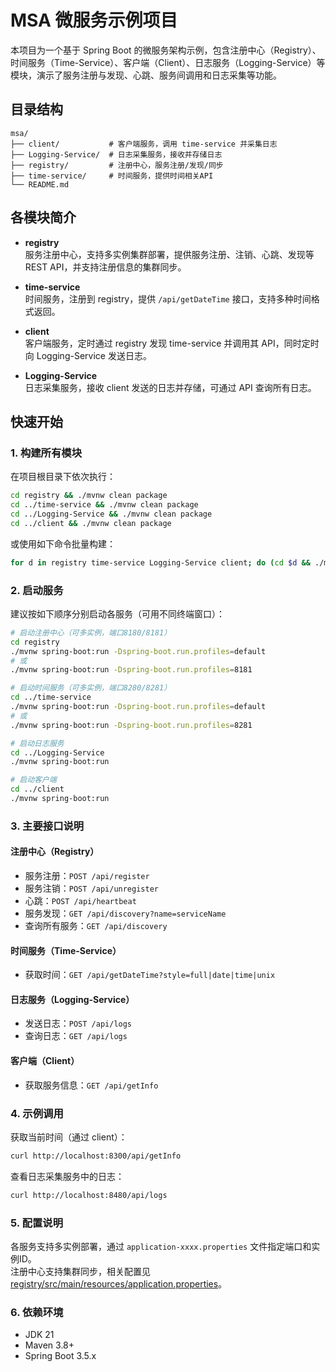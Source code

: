 # MSA 微服务示例项目

本项目为一个基于 Spring Boot 的微服务架构示例，包含注册中心（Registry）、时间服务（Time-Service）、客户端（Client）、日志服务（Logging-Service）等模块，演示了服务注册与发现、心跳、服务间调用和日志采集等功能。

## 目录结构

```
msa/
├── client/           # 客户端服务，调用 time-service 并采集日志
├── Logging-Service/  # 日志采集服务，接收并存储日志
├── registry/         # 注册中心，服务注册/发现/同步
├── time-service/     # 时间服务，提供时间相关API
└── README.md
```

## 各模块简介

- **registry**  
  服务注册中心，支持多实例集群部署，提供服务注册、注销、心跳、发现等 REST API，并支持注册信息的集群同步。

- **time-service**  
  时间服务，注册到 registry，提供 `/api/getDateTime` 接口，支持多种时间格式返回。

- **client**  
  客户端服务，定时通过 registry 发现 time-service 并调用其 API，同时定时向 Logging-Service 发送日志。

- **Logging-Service**  
  日志采集服务，接收 client 发送的日志并存储，可通过 API 查询所有日志。

## 快速开始

### 1. 构建所有模块

在项目根目录下依次执行：

```sh
cd registry && ./mvnw clean package
cd ../time-service && ./mvnw clean package
cd ../Logging-Service && ./mvnw clean package
cd ../client && ./mvnw clean package
```

或使用如下命令批量构建：

```sh
for d in registry time-service Logging-Service client; do (cd $d && ./mvnw clean package); done
```

### 2. 启动服务

建议按如下顺序分别启动各服务（可用不同终端窗口）：

```sh
# 启动注册中心（可多实例，端口8180/8181）
cd registry
./mvnw spring-boot:run -Dspring-boot.run.profiles=default
# 或
./mvnw spring-boot:run -Dspring-boot.run.profiles=8181

# 启动时间服务（可多实例，端口8280/8281）
cd ../time-service
./mvnw spring-boot:run -Dspring-boot.run.profiles=default
# 或
./mvnw spring-boot:run -Dspring-boot.run.profiles=8281

# 启动日志服务
cd ../Logging-Service
./mvnw spring-boot:run

# 启动客户端
cd ../client
./mvnw spring-boot:run
```

### 3. 主要接口说明

#### 注册中心（Registry）

- 服务注册：`POST /api/register`
- 服务注销：`POST /api/unregister`
- 心跳：`POST /api/heartbeat`
- 服务发现：`GET /api/discovery?name=serviceName`
- 查询所有服务：`GET /api/discovery`

#### 时间服务（Time-Service）

- 获取时间：`GET /api/getDateTime?style=full|date|time|unix`

#### 日志服务（Logging-Service）

- 发送日志：`POST /api/logs`
- 查询日志：`GET /api/logs`

#### 客户端（Client）

- 获取服务信息：`GET /api/getInfo`

### 4. 示例调用

获取当前时间（通过 client）：

```sh
curl http://localhost:8300/api/getInfo
```

查看日志采集服务中的日志：

```sh
curl http://localhost:8480/api/logs
```

### 5. 配置说明

各服务支持多实例部署，通过 `application-xxxx.properties` 文件指定端口和实例ID。  
注册中心支持集群同步，相关配置见 [registry/src/main/resources/application.properties](registry/src/main/resources/application.properties)。

### 6. 依赖环境

- JDK 21
- Maven 3.8+
- Spring Boot 3.5.x
